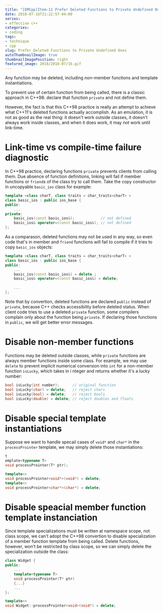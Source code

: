 ```yaml
---
title: "[EMCpp]Item-11 Prefer Deleted Functions to Private Undefined Ones"
date: 2018-07-16T21:22:57-04:00
series:
- effective c++
categories:
- coding
tags:
- technique
- cpp
slug: Prefer Deleted Functions to Private Undefined Ones
autoThumbnailImage: true
thumbnailImagePosition: right
featured_image: 2018/2018-07/16.gif
---
```


Any function may be deleted, including non-member functions and template instantiations.
<!--more-->
<!-- toc -->

To prevent use of certain function from being called, there is a classic approach in C++98: declare that function `private` and not define them.

However, the fact is that this C++98 practice is really an attempt to achieve what C++11's deleted functions actually accomplish. As an emulation, it is not as good as the real thing: it doesn't work outside classes, it doesn't always work inside classes, and when it does work, it may not work until link-time.

# Link-time vs compile-time failure diagnostic

In C++98 practice, declaring functions `private` prevents clients from calling them. Due absence of function definitions, linking will fail if member functions or `friend`s of the class try to call them. Take the copy constructor in uncopyable `basic_ios` class for example:

```cpp
template <class charT, class traits = char_traits<charT> >
class basic_ios : public ios_base {
public:
    ...
private:
    basic_ios(const basic_ios&);            // not defined
    basic_ios& operator=(const basic_ios&); // not defined
};
```

As a comparason, deleted functions may not be used in any way, so even code that's in member and `friend` functions will fail to compile if it tries to copy `basic_ios` objects:

```cpp
template <class charT, class traits = char_traits<charT> >
class basic_ios : public ios_base {
public:
    ...
    basic_ios(const basic_ios&) = delete ;
    basic_ios& operator=(const basic_ios&) = delete;
 
    ...
};
```

Note that by convertion, deleted functions are declared `public` instead of `private`, because C++ checks accessibility before deleted status. When client code tries to use a deleted `private` function, some compilers complain only about the function being `private`. If declaring those functions in `public`, we will get better error messages.

# Disable non-member functions

Functions may be deleted outside classes, while `private` functions are always member functions inside some class. For example, we may use `delete` to prevent implicit numerical conversion into `int` for a non-member function `isLucky`, which takes in i
nteger and returns whether it's a lucky number:

```cpp
bool isLucky(int number);      // original function
bool isLucky(char) = delete;   // reject chars
bool isLucky(bool) = delete;   // reject bools
bool isLucky(double) = delete; // reject doubles and floats
```

# Disable special template instantiations

Suppose we want to handle specail cases of `void*` and `char*` in the `processProinter` template, we may simply delete those instantiations:

```cpp
t
emplate<typename T>
void processProinter(T* ptr);

template<>
void processProinter<void*>(void*) = delete;
template<>
void processProinter<char*>(char*) = delete;
```

# Disable speacial member function template instanciation

Since template specializations must be written at namespace scope, not class scope, we can't adopt the C++98 convertion to disable specialization of a member function template from being called. Delete functions, however, won't be restricted by class scope, so we can simply delete the specialization outside the class:

```cpp
class Widget {
public:
    ...
    template<typename T>
    void processProinter(T* ptr)
    {...}
    ...
};

template<>
void Widget::processProinter<void>(void*) = delete;
```
